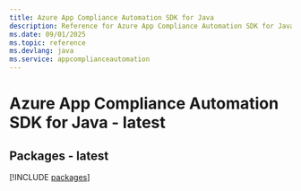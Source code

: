 ```yaml
---
title: Azure App Compliance Automation SDK for Java
description: Reference for Azure App Compliance Automation SDK for Java
ms.date: 09/01/2025
ms.topic: reference
ms.devlang: java
ms.service: appcomplianceautomation
---
```

# Azure App Compliance Automation SDK for Java - latest
## Packages - latest
[!INCLUDE [packages](app-compliance-automation-index.md)]